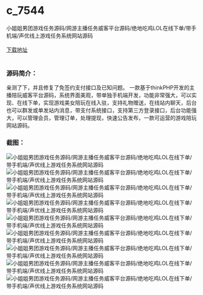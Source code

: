 # c_7544
小姐姐男团游戏任务源码/网游主播任务威客平台源码/绝地吃鸡LOL在线下单/带手机端/声优线上游戏任务系统网站源码
<br/></br>
[下载地址](https://www.uuid2.com/7544.html "下载地址")
<br/></br>
<h3>源码简介：</h3>
<p>亲测了下，并且修复了免签约支付接口及已知问题。
一款基于thinkPHP开发的主播陪玩威客平台源码，系统界面美观，带单独手机端开发，功能非常强大，可以实现、在线下单，实现游戏美女陪玩在线入驻，支持礼物赠送，在线站内聊天，后台也可以群发或单发站内消息，带支付系统接口，支持第三方登录接口，后台功能强大，可以管理会员，管理订单，处理提现，快速公告发布，一款可运营的游戏陪玩网站源码。<p>
<h3>截图：</h3>
<img src="https://www.uuid2.com/wp-content/uploads/img/uimage/85131634873283.png" alt="小姐姐男团游戏任务源码/网游主播任务威客平台源码/绝地吃鸡LOL在线下单/带手机端/声优线上游戏任务系统网站源码"><img src="https://www.uuid2.com/wp-content/uploads/img/uimage/561634873284.png" alt="小姐姐男团游戏任务源码/网游主播任务威客平台源码/绝地吃鸡LOL在线下单/带手机端/声优线上游戏任务系统网站源码"><img src="https://www.uuid2.com/wp-content/uploads/img/uimage/54741634873287.png" alt="小姐姐男团游戏任务源码/网游主播任务威客平台源码/绝地吃鸡LOL在线下单/带手机端/声优线上游戏任务系统网站源码"><img src="https://www.uuid2.com/wp-content/uploads/img/uimage/8801634873288.png" alt="小姐姐男团游戏任务源码/网游主播任务威客平台源码/绝地吃鸡LOL在线下单/带手机端/声优线上游戏任务系统网站源码"><img src="https://www.uuid2.com/wp-content/uploads/img/uimage/93761634873289.png" alt="小姐姐男团游戏任务源码/网游主播任务威客平台源码/绝地吃鸡LOL在线下单/带手机端/声优线上游戏任务系统网站源码"><img src="https://www.uuid2.com/wp-content/uploads/img/uimage/63701634873290.png" alt="小姐姐男团游戏任务源码/网游主播任务威客平台源码/绝地吃鸡LOL在线下单/带手机端/声优线上游戏任务系统网站源码"><img src="https://www.uuid2.com/wp-content/uploads/img/uimage/85181634873292.png" alt="小姐姐男团游戏任务源码/网游主播任务威客平台源码/绝地吃鸡LOL在线下单/带手机端/声优线上游戏任务系统网站源码"><img src="https://www.uuid2.com/wp-content/uploads/img/uimage/36851634873295.png" alt="小姐姐男团游戏任务源码/网游主播任务威客平台源码/绝地吃鸡LOL在线下单/带手机端/声优线上游戏任务系统网站源码"><img src="https://www.uuid2.com/wp-content/uploads/img/uimage/15491634873298.png" alt="小姐姐男团游戏任务源码/网游主播任务威客平台源码/绝地吃鸡LOL在线下单/带手机端/声优线上游戏任务系统网站源码">
